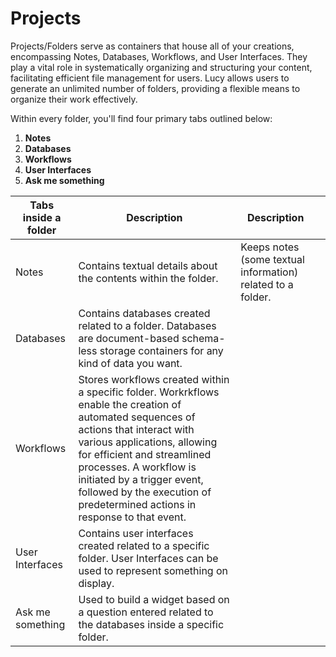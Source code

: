 # Projects

Projects/Folders serve as containers that house all of your creations, encompassing Notes, Databases, Workflows, and User Interfaces. They play a vital role in systematically organizing and structuring your content, facilitating efficient file management for users. Lucy allows users to generate an unlimited number of folders, providing a flexible means to organize their work effectively.

Within every folder, you'll find four primary tabs outlined below:

1. **Notes**
2. **Databases**
3. **Workflows**
4. **User Interfaces**
5. **Ask me something**

<table><thead><tr><th>Tabs inside a folder</th><th>Description</th><th data-hidden>Description</th><th data-hidden></th></tr></thead><tbody><tr><td>Notes</td><td>Contains textual details about the contents within the folder.</td><td>Keeps notes (some textual information) related to a folder.</td><td></td></tr><tr><td>Databases</td><td>Contains databases created related to a folder. Databases are document-based schema-less storage containers for any kind of data you want.</td><td></td><td></td></tr><tr><td>Workflows</td><td>Stores workflows created within a specific folder. Workrkflows enable the creation of automated sequences of actions that interact with various applications, allowing for efficient and streamlined processes. A workflow is initiated by a trigger event, followed by the execution of predetermined actions in response to that event.</td><td></td><td></td></tr><tr><td>User Interfaces</td><td>Contains user interfaces created related to a specific folder. User Interfaces can be used to represent something on display.</td><td></td><td></td></tr><tr><td>Ask me something</td><td>Used to build a widget based on a question entered related to the databases inside a specific folder.</td><td></td><td></td></tr></tbody></table>
